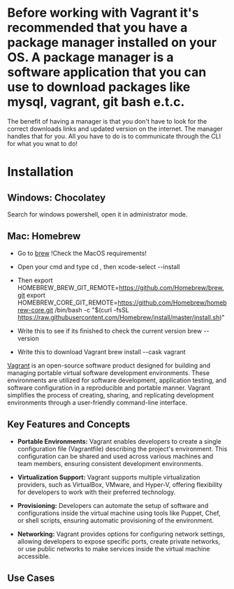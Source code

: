 # Before working with Vagrant it's recommended that you have a package manager installed on your OS. A package manager is a software application that you can use to download packages like mysql, vagrant, git bash e.t.c.
The benefit of having a manager is that you don't have to look for the correct downloads links and updated version on the internet. The manager handles that for you. All you have to do is to communicate through the CLI for what you wnat to do!

# Installation
## Windows: Chocolatey

Search for windows powershell, open it in administrator mode.

## Mac: Homebrew
* Go to [brew](https://docs.brew.sh/Installation) 
 !Check the MacOS requirements!

* Open your cmd and type cd , then xcode-select --install

* Then 
  export HOMEBREW_BREW_GIT_REMOTE=https://github.com/Homebrew/brew.git
  export HOMEBREW_CORE_GIT_REMOTE=https://github.com/Homebrew/homebrew-core.git
  /bin/bash -c "$(curl -fsSL https://raw.githubusercontent.com/Homebrew/install/master/install.sh)"

* Write this to see if its finished to check the current version
  brew --version

* Write this to download Vagrant
  brew install --cask vagrant


[Vagrant](https://www.vagrantup.com/) is an open-source software product designed for building and managing portable virtual software development environments. These environments are utilized for software development, application testing, and software configuration in a reproducible and portable manner. Vagrant simplifies the process of creating, sharing, and replicating development environments through a user-friendly command-line interface.

## Key Features and Concepts

- **Portable Environments:** Vagrant enables developers to create a single configuration file (Vagrantfile) describing the project's environment. This configuration can be shared and used across various machines and team members, ensuring consistent development environments.

- **Virtualization Support:** Vagrant supports multiple virtualization providers, such as VirtualBox, VMware, and Hyper-V, offering flexibility for developers to work with their preferred technology.

- **Provisioning:** Developers can automate the setup of software and configurations inside the virtual machine using tools like Puppet, Chef, or shell scripts, ensuring automatic provisioning of the environment.

- **Networking:** Vagrant provides options for configuring network settings, allowing developers to expose specific ports, create private networks, or use public networks to make services inside the virtual machine accessible.

## Use Cases

